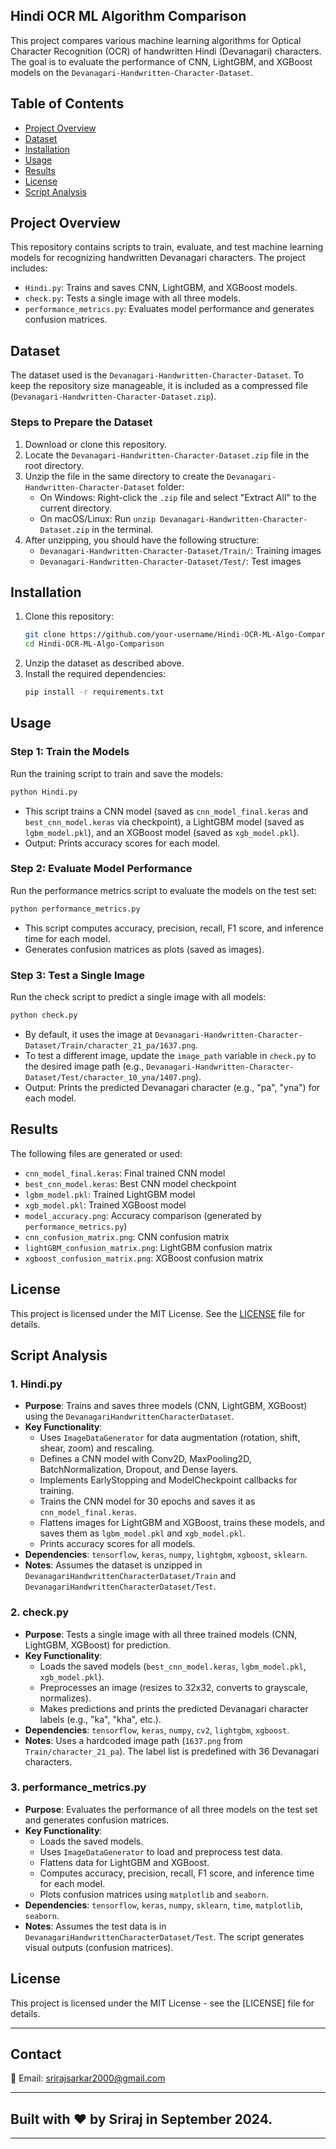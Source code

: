 ## Hindi OCR ML Algorithm Comparison

This project compares various machine learning algorithms for Optical Character Recognition (OCR) of handwritten Hindi (Devanagari) characters. The goal is to evaluate the performance of CNN, LightGBM, and XGBoost models on the `Devanagari-Handwritten-Character-Dataset`.

## Table of Contents
- [Project Overview](#project-overview)
- [Dataset](#dataset)
- [Installation](#installation)
- [Usage](#usage)
- [Results](#results)
- [License](#license)
- [Script Analysis](#script-analysis)

## Project Overview
This repository contains scripts to train, evaluate, and test machine learning models for recognizing handwritten Devanagari characters. The project includes:
- `Hindi.py`: Trains and saves CNN, LightGBM, and XGBoost models.
- `check.py`: Tests a single image with all three models.
- `performance_metrics.py`: Evaluates model performance and generates confusion matrices.

## Dataset
The dataset used is the `Devanagari-Handwritten-Character-Dataset`. To keep the repository size manageable, it is included as a compressed file (`Devanagari-Handwritten-Character-Dataset.zip`).

### Steps to Prepare the Dataset
1. Download or clone this repository.
2. Locate the `Devanagari-Handwritten-Character-Dataset.zip` file in the root directory.
3. Unzip the file in the same directory to create the `Devanagari-Handwritten-Character-Dataset` folder:
   - On Windows: Right-click the `.zip` file and select "Extract All" to the current directory.
   - On macOS/Linux: Run `unzip Devanagari-Handwritten-Character-Dataset.zip` in the terminal.
4. After unzipping, you should have the following structure:
   - `Devanagari-Handwritten-Character-Dataset/Train/`: Training images
   - `Devanagari-Handwritten-Character-Dataset/Test/`: Test images

## Installation
1. Clone this repository:
   ```bash
   git clone https://github.com/your-username/Hindi-OCR-ML-Algo-Comparison.git
   cd Hindi-OCR-ML-Algo-Comparison
   ```
2. Unzip the dataset as described above.
3. Install the required dependencies:
   ```bash
   pip install -r requirements.txt
   ```

## Usage
### Step 1: Train the Models
Run the training script to train and save the models:
```bash
python Hindi.py
```
- This script trains a CNN model (saved as `cnn_model_final.keras` and `best_cnn_model.keras` via checkpoint), a LightGBM model (saved as `lgbm_model.pkl`), and an XGBoost model (saved as `xgb_model.pkl`).
- Output: Prints accuracy scores for each model.

### Step 2: Evaluate Model Performance
Run the performance metrics script to evaluate the models on the test set:
```bash
python performance_metrics.py
```
- This script computes accuracy, precision, recall, F1 score, and inference time for each model.
- Generates confusion matrices as plots (saved as images).

### Step 3: Test a Single Image
Run the check script to predict a single image with all models:
```bash
python check.py
```
- By default, it uses the image at `Devanagari-Handwritten-Character-Dataset/Train/character_21_pa/1637.png`.
- To test a different image, update the `image_path` variable in `check.py` to the desired image path (e.g., `Devanagari-Handwritten-Character-Dataset/Test/character_10_yna/1407.png`).
- Output: Prints the predicted Devanagari character (e.g., "pa", "yna") for each model.

## Results
The following files are generated or used:
- `cnn_model_final.keras`: Final trained CNN model
- `best_cnn_model.keras`: Best CNN model checkpoint
- `lgbm_model.pkl`: Trained LightGBM model
- `xgb_model.pkl`: Trained XGBoost model
- `model_accuracy.png`: Accuracy comparison (generated by `performance_metrics.py`)
- `cnn_confusion_matrix.png`: CNN confusion matrix
- `lightGBM_confusion_matrix.png`: LightGBM confusion matrix
- `xgboost_confusion_matrix.png`: XGBoost confusion matrix

## License
This project is licensed under the MIT License. See the [LICENSE](LICENSE) file for details.

## Script Analysis
### 1. Hindi.py
- **Purpose**: Trains and saves three models (CNN, LightGBM, XGBoost) using the `DevanagariHandwrittenCharacterDataset`.
- **Key Functionality**:
  - Uses `ImageDataGenerator` for data augmentation (rotation, shift, shear, zoom) and rescaling.
  - Defines a CNN model with Conv2D, MaxPooling2D, BatchNormalization, Dropout, and Dense layers.
  - Implements EarlyStopping and ModelCheckpoint callbacks for training.
  - Trains the CNN model for 30 epochs and saves it as `cnn_model_final.keras`.
  - Flattens images for LightGBM and XGBoost, trains these models, and saves them as `lgbm_model.pkl` and `xgb_model.pkl`.
  - Prints accuracy scores for all models.
- **Dependencies**: `tensorflow`, `keras`, `numpy`, `lightgbm`, `xgboost`, `sklearn`.
- **Notes**: Assumes the dataset is unzipped in `DevanagariHandwrittenCharacterDataset/Train` and `DevanagariHandwrittenCharacterDataset/Test`.

### 2. check.py
- **Purpose**: Tests a single image with all three trained models (CNN, LightGBM, XGBoost) for prediction.
- **Key Functionality**:
  - Loads the saved models (`best_cnn_model.keras`, `lgbm_model.pkl`, `xgb_model.pkl`).
  - Preprocesses an image (resizes to 32x32, converts to grayscale, normalizes).
  - Makes predictions and prints the predicted Devanagari character labels (e.g., "ka", "kha", etc.).
- **Dependencies**: `tensorflow`, `keras`, `numpy`, `cv2`, `lightgbm`, `xgboost`.
- **Notes**: Uses a hardcoded image path (`1637.png` from `Train/character_21_pa`). The label list is predefined with 36 Devanagari characters.

### 3. performance_metrics.py
- **Purpose**: Evaluates the performance of all three models on the test set and generates confusion matrices.
- **Key Functionality**:
  - Loads the saved models.
  - Uses `ImageDataGenerator` to load and preprocess test data.
  - Flattens data for LightGBM and XGBoost.
  - Computes accuracy, precision, recall, F1 score, and inference time for each model.
  - Plots confusion matrices using `matplotlib` and `seaborn`.
- **Dependencies**: `tensorflow`, `keras`, `numpy`, `sklearn`, `time`, `matplotlib`, `seaborn`.
- **Notes**: Assumes the test data is in `DevanagariHandwrittenCharacterDataset/Test`. The script generates visual outputs (confusion matrices).

## License

This project is licensed under the MIT License - see the [LICENSE] file for details.

---
## Contact

📧 Email: srirajsarkar2000@gmail.com

---

## Built with ❤️ by Sriraj in September 2024.

---
